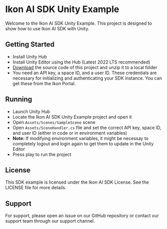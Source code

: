 
# Ikon AI SDK Unity Example

Welcome to the Ikon AI SDK Unity Example. This project is designed to show how to use Ikon AI SDK with Unity.

## Getting Started

- Install Unity Hub
- Install Unity Editor using the Hub (Latest 2022 LTS recommended)
- [Download](https://github.com/ikon-ai/ikon-sdk-unity-demo/releases/) the source code of this project and unzip it to a local folder
- You need an API key, a space ID, and a user ID. These credentials are necessary for initializing and authenticating your SDK instance. You can get these from the Ikon Portal.

## Running

- Launch Unity Hub
- Locate the Ikon AI SDK Unity Example project and open it
- Open `Assets/Scenes/SampleScene` scene
- Open `Assets/SceneHandler.cs` file and set the correct API key, space ID, and user ID (either in code or in environment variables)
- **Note:** If modifying environment variables, it might be necessay to completely logout and login again to get them to update in the Unity Editor
- Press play to run the project

## License

This SDK example is licensed under the Ikon AI SDK License. See the LICENSE file for more details.

## Support

For support, please open an issue on our GitHub repository or contact our support team through our support channel.

